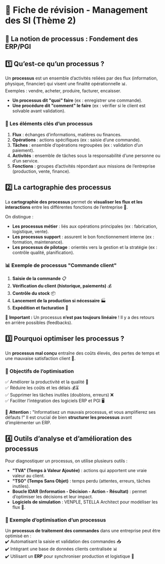 # **📌 Fiche de révision - Management des SI (Thème 2)**  
## **📌 La notion de processus : Fondement des ERP/PGI**  

## **1️⃣ Qu’est-ce qu’un processus ?**  
Un **processus** est un ensemble d’activités reliées par des flux (information, physique, financier) qui visent une finalité opérationnelle 📊.  
Exemples : vendre, acheter, produire, facturer, encaisser.  

- **Un processus dit "quoi" faire** (ex : enregistrer une commande).  
- **Une procédure dit "comment" le faire** (ex : vérifier si le client est solvable avant validation).  

### **🔑 Les éléments clés d’un processus**  
1. **Flux** : échanges d’informations, matières ou finances.  
2. **Opérations** : actions spécifiques (ex : saisie d’une commande).  
3. **Tâches** : ensemble d’opérations regroupées (ex : validation d’un paiement).  
4. **Activités** : ensemble de tâches sous la responsabilité d’une personne ou d’un service.  
5. **Fonctions** : groupes d’activités répondant aux missions de l’entreprise (production, vente, finance).  

## **2️⃣ La cartographie des processus**  
La **cartographie des processus** permet de **visualiser les flux et les interactions** entre les différentes fonctions de l’entreprise 🏢.  

On distingue :  
- **Les processus métier** : liés aux opérations principales (ex : fabrication, logistique, vente).  
- **Les processus support** : assurent le bon fonctionnement interne (ex : formation, maintenance).  
- **Les processus de pilotage** : orientés vers la gestion et la stratégie (ex : contrôle qualité, planification).  

### **📊 Exemple de processus "Commande client"**  
1. **Saisie de la commande** 📋  
2. **Vérification du client (historique, paiements)** 💰  
3. **Contrôle du stock** 📦  
4. **Lancement de la production si nécessaire** 🏭  
5. **Expédition et facturation** 🚚  

📌 **Important :** Un processus **n’est pas toujours linéaire** ! Il y a des retours en arrière possibles (feedbacks).  

## **3️⃣ Pourquoi optimiser les processus ?**  
Un **processus mal conçu** entraîne des coûts élevés, des pertes de temps et une mauvaise satisfaction client 🚨.  

### **🎯 Objectifs de l’optimisation**  
✅ Améliorer la productivité et la qualité 🔄  
✅ Réduire les coûts et les délais 💰⏳  
✅ Supprimer les tâches inutiles (doublons, erreurs) ❌  
✅ Faciliter l’intégration des logiciels ERP et PGI 🖥️  

📌 **Attention :** "Informatisez un mauvais processus, et vous amplifierez ses défauts !" Il est crucial de bien **structurer les processus** avant d’implémenter un ERP.  

## **4️⃣ Outils d’analyse et d’amélioration des processus**  
Pour diagnostiquer un processus, on utilise plusieurs outils :  

- **"TVA" (Temps à Valeur Ajoutée)** : actions qui apportent une vraie valeur au client.  
- **"TSO" (Temps Sans Objet)** : temps perdu (attentes, erreurs, tâches inutiles).  
- **Boucle IDAR (Information - Décision - Action - Résultat)** : permet d’optimiser les décisions et leur impact.  
- **Logiciels de simulation** : VENPLE, STELLA Architect pour modéliser les flux 🔄.  

### **📌 Exemple d’optimisation d’un processus**  
Un **processus de traitement des commandes** dans une entreprise peut être optimisé en :  
✔️ Automatisant la saisie et validation des commandes 📥  
✔️ Intégrant une base de données clients centralisée 📊  
✔️ Utilisant un **ERP** pour synchroniser production et logistique 🚀  
